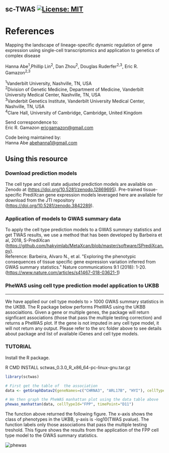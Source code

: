 ## sc-TWAS [![License: MIT](https://img.shields.io/badge/License-MIT-yellow.svg)](https://github.com/gamazonlab/SingleCellPrediXcan/blob/main/LICENSE)

# References 

Mapping the landscape of lineage-specific dynamic regulation of gene expression using single-cell transcriptomics and application to genetics of complex disease

Hanna Abe<sup>1</sup>,Phillip Lin<sup>2</sup>, Dan Zhou<sup>2</sup>, Douglas Ruderfer<sup>2,3</sup>, Eric R. Gamazon<sup>2,3

<sup>1</sup>Vanderbilt University, Nashville, TN, USA <br>
<sup>2</sup>Division of Genetic Medicine, Department of Medicine, Vanderbilt University Medical Center, Nashville, TN, USA <br>
<sup>3</sup>Vanderbit Genetics Institute, Vanderbilt University Medical Center, Nashville, TN, USA<br>
<sup>4</sup>Clare Hall, University of Cambridge, Cambridge, United Kingdom<br>

Send correspondence to:<br>
Eric R. Gamazon ericgamazon@gmail.com<br>

Code being maintained by:<br>
Hanna Abe abehanna1@gmail.com

## Using this resource

### Download prediction models <br>
The cell type and cell state adjusted prediction models are available on Zenodo at (https://doi.org/10.5281/zenodo.12869695). Pre-trained tissue-specific PrediXcan gene expression models leveraged here are available for download from the JTI repository (https://doi.org/10.5281/zenodo.3842289).

### Application of models to GWAS summary data 
To apply the cell type prediction models to a GWAS summary statistics and get TWAS results, we use a method that has been developed by Barbeira et al, 2018, S-PrediXcan (https://github.com/hakyimlab/MetaXcan/blob/master/software/SPrediXcan.py).<br>
Reference: Barbeira, Alvaro N., et al. "Exploring the phenotypic consequences of tissue specific gene expression variation inferred from GWAS summary statistics." Nature communications 9.1 (2018): 1-20. (https://www.nature.com/articles/s41467-018-03621-1)


### PheWAS using cell type prediction model application to UKBB
---
We have applied our cell type models to > 1000 GWAS summary statistics in the UKBB. The R package below performs PheWAS using the UKBB associaitions. Given a gene or multiple genes, the package will return signficant associations (those that pass the multiple testing correction) and returns a PheWAS plot. If the gene is not imputed in any cell type model, it will not return any output. Please refer to the src folder above to see details about package and list of available iGenes and cell type models. 

### TUTORIAL
Install the R package. <br>

R CMD INSTALL sctwas_0.3.0_R_x86_64-pc-linux-gnu.tar.gz

```R
library(sctwas)

# First get the table of  the association
data <- getGraphDatav2(geneNames=c("CHRNA3", "ARL17B", "HYI"), cellTypeId= "FPP", timePoint="D11")

# We then graph the PheWAS manhattan plot using the data table above
phewas_manhattan(data, cellTypeId="FPP", timePoint="D11")

```

The function above returned the following figure. The x-axis shows the class of phenotypes in the UKBB, y-axis is -log10(TWAS pvalue). The function labels only those associations that pass the multiple testing treshold. This figure shows the results from the application of the FPP cell type model to the GWAS summary statistics. 

![phewas](https://github.com/gamazonlab/SingleCellPrediXcan/assets/59617853/44cb12c4-f1a4-4162-8cff-5193b099753e)


